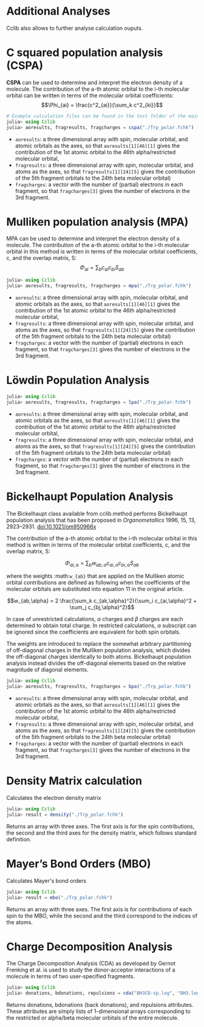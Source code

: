 # Additional Analyses

Cclib also allows to further analyse calculation ouputs.

# C squared population analysis (CSPA)
**CSPA** can be used to determine and interpret the electron density of a molecule. The contribution of the a-th atomic orbital to the i-th molecular orbital can be written in terms of the molecular orbital coefficients:
$$\Phi_{ai} = \frac{c^2_{ai}}{\sum_k c^2_{ki}}$$
```Julia
# Example calculation files can be found in the test folder of the main branch.
julia> using Cclib
julia> aoresults, fragresults, fragcharges = cspa("./Trp_polar.fchk")
```

* ``aoresults``: a three dimensional array with spin, molecular orbital, and atomic orbitals as the axes, so that ``aoresults[1][46][1]`` gives the contribution of the 1st atomic orbital to the 46th alpha/restricted molecular orbital,
* ``fragresults``: a three dimensional array with spin, molecular orbital, and atoms as the axes, so that ``fragresults[1][24][5]`` gives the contribution of the 5th fragment orbitals to the 24th beta molecular orbital)
* ``fragcharges``: a vector with the number of (partial) electrons in each fragment, so that ``fragcharges[3]`` gives the number of electrons in the 3rd fragment.

# Mulliken population analysis (MPA)
MPA can be used to determine and interpret the electron density of a molecule. The contribution of the a-th atomic orbital to the i-th molecular orbital in this method is written in terms of the molecular orbital coefficients, c, and the overlap matrix, S:
$$\Phi_{ai} = \sum_b c_{ai} c_{bi} S_{ab}$$
```Julia
julia> using Cclib
julia> aoresults, fragresults, fragcharges = mpa("./Trp_polar.fchk")
```

* ``aoresults``: a three dimensional array with spin, molecular orbital, and atomic orbitals as the axes, so that ``aoresults[1][46][1]`` gives the contribution of the 1st atomic orbital to the 46th alpha/restricted molecular orbital,
* ``fragresults``: a three dimensional array with spin, molecular orbital, and atoms as the axes, so that ``fragresults[1][24][5]`` gives the contribution of the 5th fragment orbitals to the 24th beta molecular orbital)
* ``fragcharges``: a vector with the number of (partial) electrons in each fragment, so that ``fragcharges[3]`` gives the number of electrons in the 3rd fragment.

# Löwdin Population Analysis
```Julia
julia> using Cclib
julia> aoresults, fragresults, fragcharges = lpa("./Trp_polar.fchk")
```

* ``aoresults``: a three dimensional array with spin, molecular orbital, and atomic orbitals as the axes, so that ``aoresults[1][46][1]`` gives the contribution of the 1st atomic orbital to the 46th alpha/restricted molecular orbital,
* ``fragresults``: a three dimensional array with spin, molecular orbital, and atoms as the axes, so that ``fragresults[1][24][5]`` gives the contribution of the 5th fragment orbitals to the 24th beta molecular orbital)
* ``fragcharges``: a vector with the number of (partial) electrons in each fragment, so that ``fragcharges[3]`` gives the number of electrons in the 3rd fragment.

# Bickelhaupt Population Analysis
The Bickelhaupt class available from cclib.method performs Bickelhaupt population analysis that has been proposed in *Organometallics* 1996, 15, 13, 2923–2931. [doi:10.1021/om950966x](https://pubs.acs.org/doi/abs/10.1021/om950966x)

The contribution of the a-th atomic orbital to the i-th molecular orbital in this method is written in terms of the molecular orbital coefficients, c, and the overlap matrix, S:

$$\Phi_{ai,\alpha} = \sum_b w_{ab,\alpha} c_{ai,\alpha} c_{bi,\alpha} S_{ab}$$

where the weights :math:`w_{ab}` that are applied on the Mulliken atomic orbital contributions are defined as following when the coefficients of the molecular orbitals are substituted into equation 11 in the original article.

$$w_{ab,\alpha} = 2 \frac{\sum_k c_{ak,\alpha}^2}{\sum_i c_{ai,\alpha}^2 + \sum_j c_{bj,\alpha}^2}$$

In case of unrestricted calculations, $\alpha$ charges and $\beta$ charges are each determined to obtain total charge. In restricted calculations, $\alpha$ subscript can be ignored since the coefficients are equivalent for both spin orbitals.

The weights are introduced to replace the somewhat arbitrary partitioning of off-diagonal charges in the Mulliken population analysis, which divides the off-diagonal charges identically to both atoms. Bickelhaupt population analysis instead divides the off-diagonal elements based on the relative magnitude of diagonal elements.
```Julia
julia> using Cclib
julia> aoresults, fragresults, fragcharges = bpa("./Trp_polar.fchk")
```
* ``aoresults``: a three dimensional array with spin, molecular orbital, and atomic orbitals as the axes, so that ``aoresults[1][46][1]`` gives the contribution of the 1st atomic orbital to the 46th alpha/restricted molecular orbital,
* ``fragresults``: a three dimensional array with spin, molecular orbital, and atoms as the axes, so that ``fragresults[1][24][5]`` gives the contribution of the 5th fragment orbitals to the 24th beta molecular orbital)
* ``fragcharges``: a vector with the number of (partial) electrons in each fragment, so that ``fragcharges[3]`` gives the number of electrons in the 3rd fragment.

# Density Matrix calculation
Calculates the electron density matrix
```Julia
julia> using Cclib
julia> result = density("./Trp_polar.fchk")
```
Returns an array with three axes. The first axis is for the spin contributions, the second and the third axes for the density matrix, which follows standard definition.
# Mayer’s Bond Orders (MBO)
Calculates Mayer's bond orders
```Julia
julia> using Cclib
julia> result = mbo("./Trp_polar.fchk")
```
Returns an array with three axes. The first axis is for contributions of each spin to the MBO, while the second and the third correspond to the indices of the atoms.
# Charge Decomposition Analysis
The Charge Decomposition Analysis (CDA) as developed by Gernot Frenking et al. is used to study the donor-acceptor interactions of a molecule in terms of two user-specified fragments.
```Julia
julia> using Cclib
julia> donations, bdonations, repulsions = cda("BH3CO-sp.log", "BH3.log", "CO.log")
```
Returns donations, bdonations (back donations), and repulsions attributes.
These attributes are simply lists of 1-dimensional arrays corresponding to the restricted or alpha/beta molecular orbitals of the entire molecule.

<!-- # Bader’s QTAIM -->
